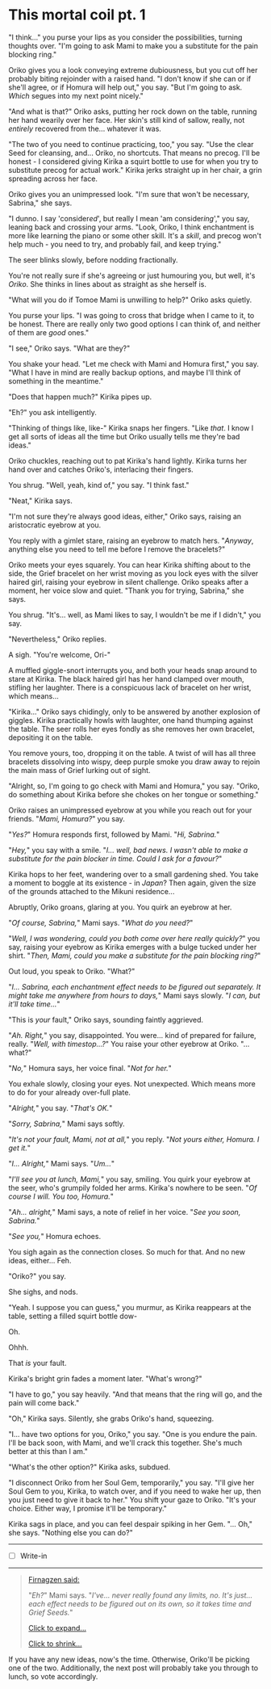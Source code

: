 # This mortal coil pt. 1

"I think..." you purse your lips as you consider the possibilities, turning thoughts over. "I'm going to ask Mami to make you a substitute for the pain blocking ring."

Oriko gives you a look conveying extreme dubiousness, but you cut off her probably biting rejoinder with a raised hand. "I don't know if she can or if she'll agree, or if Homura will help out," you say. "But I'm going to ask. *Which* segues into my next point nicely."

"And what is that?" Oriko asks, putting her rock down on the table, running her hand wearily over her face. Her skin's still kind of sallow, really, not *entirely* recovered from the... whatever it was.

"The two of you need to continue practicing, too," you say. "Use the clear Seed for cleansing, and... Oriko, no shortcuts. That means no precog. I'll be honest - I considered giving Kirika a squirt bottle to use for when you try to substitute precog for actual work." Kirika jerks straight up in her chair, a grin spreading across her face.

Oriko gives you an unimpressed look. "I'm sure that won't be necessary, Sabrina," she says.

"I dunno. I say 'consider*ed*', but really I mean 'am consider*ing*'," you say, leaning back and crossing your arms. "Look, Oriko, I think enchantment is more like learning the piano or some other skill. It's a *skill*, and precog won't help much - you need to try, and probably fail, and keep trying."

The seer blinks slowly, before nodding fractionally.

You're not really sure if she's agreeing or just humouring you, but well, it's *Oriko*. She thinks in lines about as straight as she herself is.

"What will you do if Tomoe Mami is unwilling to help?" Oriko asks quietly.

You purse your lips. "I was going to cross that bridge when I came to it, to be honest. There are really only two good options I can think of, and neither of them are *good* ones."

"I see," Oriko says. "What are they?"

You shake your head. "Let me check with Mami and Homura first," you say. "What I have in mind are really backup options, and maybe I'll think of something in the meantime."

"Does that happen much?" Kirika pipes up.

"Eh?" you ask intelligently.

"Thinking of things like, like-" Kirika snaps her fingers. "Like *that*. I know I get all sorts of ideas all the time but Oriko usually tells me they're bad ideas."

Oriko chuckles, reaching out to pat Kirika's hand lightly. Kirika turns her hand over and catches Oriko's, interlacing their fingers.

You shrug. "Well, yeah, kind of," you say. "I think fast."

"Neat," Kirika says.

"I'm not sure they're always good ideas, either," Oriko says, raising an aristocratic eyebrow at you.

You reply with a gimlet stare, raising an eyebrow to match hers. "*Anyway*, anything else you need to tell me before I remove the bracelets?"

Oriko meets your eyes squarely. You can hear Kirika shifting about to the side, the Grief bracelet on her wrist moving as you lock eyes with the silver haired girl, raising your eyebrow in silent challenge. Oriko speaks after a moment, her voice slow and quiet. "Thank you for trying, Sabrina," she says.

You shrug. "It's... well, as Mami likes to say, I wouldn't be me if I didn't," you say.

"Nevertheless," Oriko replies.

A sigh. "You're welcome, Ori-"

A muffled giggle-snort interrupts you, and both your heads snap around to stare at Kirika. The black haired girl has her hand clamped over mouth, stifling her laughter. There is a conspicuous lack of bracelet on her wrist, which means...

"Kirika..." Oriko says chidingly, only to be answered by another explosion of giggles. Kirika practically howls with laughter, one hand thumping against the table. The seer rolls her eyes fondly as she removes her own bracelet, depositing it on the table.

You remove yours, too, dropping it on the table. A twist of will has all three bracelets dissolving into wispy, deep purple smoke you draw away to rejoin the main mass of Grief lurking out of sight.

"Alright, so, I'm going to go check with Mami and Homura," you say. "Oriko, do something about Kirika before she chokes on her tongue or something."

Oriko raises an unimpressed eyebrow at you while you reach out for your friends. "*Mami, Homura?*" you say.

"*Yes?*" Homura responds first, followed by Mami. "*Hi, Sabrina.*"

"*Hey,*" you say with a smile. "*I... well, bad news. I wasn't able to make a substitute for the pain blocker in time. Could I ask for a favour?*"

Kirika hops to her feet, wandering over to a small gardening shed. You take a moment to boggle at its existence - in *Japan*? Then again, given the size of the grounds attached to the Mikuni residence...

Abruptly, Oriko groans, glaring at you. You quirk an eyebrow at her.

"*Of course, Sabrina,*" Mami says. "*What do you need?*"

"*Well, I was wondering, could you both come over here really quickly?*" you say, raising your eyebrow as Kirika emerges with a bulge tucked under her shirt. "*Then, Mami, could you make a substitute for the pain blocking ring?*"

Out loud, you speak to Oriko. "What?"

"*I... Sabrina, each enchantment effect needs to be figured out separately. It might take me anywhere from hours to days,*" Mami says slowly. "*I can, but it'll take time...*"

"This is *your* fault," Oriko says, sounding faintly aggrieved.

"*Ah. Right,*" you say, disappointed. You were... kind of prepared for failure, really. "*Well, with timestop...?*" You raise your other eyebrow at Oriko. "... what?"

"*No,*" Homura says, her voice final. "*Not for her.*"

You exhale slowly, closing your eyes. Not unexpected. Which means more to do for your already over-full plate.

"*Alright,*" you say. "*That's OK.*"

"*Sorry, Sabrina,*" Mami says softly.

"*It's not your fault, Mami, not at all,*" you reply. "*Not yours either, Homura. I get it.*"

"*I... Alright,*" Mami says. "*Um...*"

"*I'll see you at lunch, Mami,*" you say, smiling. You quirk your eyebrow at the seer, who's grumpily folded her arms. Kirika's nowhere to be seen. "*Of course I will. You too, Homura.*"

"*Ah... alright,*" Mami says, a note of relief in her voice. "*See you soon, Sabrina.*"

"*See you,*" Homura echoes.

You sigh again as the connection closes. So much for that. And no new ideas, either... Feh.

"Oriko?" you say.

She sighs, and nods.

"Yeah. I suppose you can guess," you murmur, as Kirika reappears at the table, setting a filled squirt bottle dow-

Oh.

Ohhh.

That *is* your fault.

Kirika's bright grin fades a moment later. "What's wrong?"

"I have to go," you say heavily. "And that means that the ring will go, and the pain will come back."

"Oh," Kirika says. Silently, she grabs Oriko's hand, squeezing.

"I... have two options for you, Oriko," you say. "One is you endure the pain. I'll be back soon, with Mami, and we'll crack this together. She's much better at this than I am."

"What's the other option?" Kirika asks, subdued.

"I disconnect Oriko from her Soul Gem, temporarily," you say. "I'll give her Soul Gem to you, Kirika, to watch over, and if you need to wake her up, then you just need to give it back to her." You shift your gaze to Oriko. "It's your choice. Either way, I promise it'll be temporary."

Kirika sags in place, and you can feel despair spiking in her Gem. "... Oh," she says. "Nothing else you can do?"

---

- [ ] Write-in

---

> [Firnagzen said:](/goto/post?id=3054909)
>
> "*Eh?*" Mami says. "*I've... never really found any limits, no. It's just... each effect needs to be figured out on its own, so it takes time and Grief Seeds.*"
>
> [Click to expand...]()
>
> [Click to shrink...]()

If you have any new ideas, now's the time. Otherwise, Oriko'll be picking one of the two. Additionally, the next post will probably take you through to lunch, so vote accordingly.
